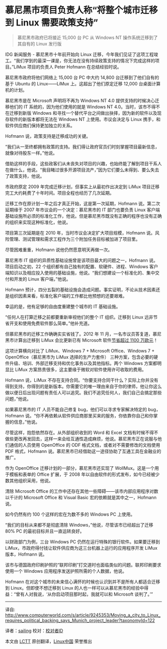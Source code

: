 慕尼黑市项目负责人称“将整个城市迁移到 Linux 需要政策支持”
================================================================================
> 慕尼黑市政府已将接近 15,000 台 PC 从 Windows NT 操作系统迁移到了其自有的 Linux 发行版

IDG 新闻服务 - 慕尼黑市十年前开始向 Linux 迁移，今年我们见证了这项工程竣工。“我们学到的最深一课是，你无法在没有持续政策支持的情况下完成这样的项目。”LiMux 项目的负责人 Peter Hofmann 在总结经验时说。

慕尼黑市政府将他们网络上 15,000 台 PC 中大约 14,800 台迁移到了他们自有的基于 Ubuntu 的 Linux——LiMux 上。这超出了他们原定迁移 12,000 台桌面计算机的计划。

慕尼黑市是在 Microsoft 声明将不再为 Windows NT 4.0 提供支持的时候决心迁移他们的 IT 系统的，因为他们使用的就是 Windows NT 4.0。当时，该市不得不在迁移到新版 Windows 和寻找一个替代平台之间做出抉择，因为新的软件以及现存软件的新版本都将无法在 Windows NT 上使用。市议会决定与 Linux 携手，和软件供应商们保持更加独立的关系。

Hofmann 说，政策支持是迁移成功的关键。

“我们从一至终都拥有政策的支持。我们得让政府官员们时刻掌握项目最新信息，就像对待股东一样。”他说。

借助这样的手段，这些政客们从未丧失对项目的兴趣，也始终能了解到项目干系人在做什么，他说。“我目睹过很多开源项目流产，”因为它们要么未得到、要么失去了政策支持，他说。

市政府原定 2009 年完成迁移计划，但事实上从最初作出决定到 LiMux 项目迁移完工大约耗费了十年时间。项目全程也经历了几次延期。

迁移工作在原计划一年之后才真正开始，这是第一次延期，Hofmann 说。第二次延期缘于 2007 年市议会的一个决定：慕尼黑市的 IT 部门也要负责 Linux 客户端基础设施所必须的标准化工作，他说。但是慕尼黑市既没有正确的程序也没有正确的组织来实现这种标准化，他说。

项目第三次延期是在 2010 年，当时市议会决定扩大项目规模，Hofmann 说。风险管理、测试管理和需求工程作为三个附加任务目标被加进了项目里。

尽管困难重重，Hofmann 说他仍然愿意明天再做一次。

慕尼黑市 IT 组织的异质性基础设施曾是该项目最大的问题之一，Hofmann 说。项目启动之初，22 个组织都有自己独有的配置、软硬件、进程、Windows 客户端知识以及相应投入使用的基础设施，他说。“我们想建设一个标准化的、集中交付和开发的 Linux 客户端，”他说。

Hofmann 预计，四分五裂的基础设施会造成问题。事实证明，不论从技术因素还是组织因素来看，标准化客户端的工作都比他预想的还要艰难。

幸运的是，他有足够的自由度重建整个城市的 IT 基础设施。

“任何人在打算迁移之前都要重新审视他们的整个 IT 组织。迁移到 Linux 远非节省开支和使用免费软件那么简单。”他补充道。

但慕尼黑市的迁移工作确确实实省钱了。2012 年 11 月，一名市议员答复道，慕尼黑市计算出迁移到 LiMux 会比更新已有 Microsoft 软件[节省超过 1100 万欧元][1]！

这项计算横向对比了 LiMux、Windows 7 + Microsoft Office、Windows 7 + OpenOffice（慕尼黑市为 LiMux 选择的生产力套件） 三种方案，包含必要的硬件升级、培训、外部迁移支持和优化事务以及其他指标。两个 Windows 方案都明显比 LiMux 方案昂贵很多，这主要缘于微软对软件使用许可收取的费用。

Hofmann 说，LiMux 不存在支持合同。“你要支持合同干什么？实际上你并没有得到支持，你得到的是新版本。你需要它的唯一理由来自于你的律师，他让你这么做以便日后出现问题有责任人可以追究。我们不追究任何人，我们自己会搞定那些问题，”他说。

如果慕尼黑市的 IT 人员不能自己修复 bug，他们可以寻求专家解决特定的 bug，Hofmann 说。“你不再依赖从软件供应商那里买来的服务，你依靠你自己和你掌握的信息，”他说。

尽管这样，抱怨依然存在。从外部组织收到的 Word 和 Excel 文档有时候不得不做些更改再发回去，这样一来会给互通性造成麻烦，他说。慕尼黑市正在说服与他们通信的人员使用 OpenOffice 的 ODF 格式文档，或者对不需要修改的文档使用 PDF 格式，Hofmann 说。慕尼黑市已经借助这一途径协助了互通工具在金融业的推广。

作为 OpenOffice 迁移计划的一部分，慕尼黑市还实现了 WollMux。这是一个用于模板和表单的 Office 扩展，于 2008 年以自由软件的形式发布，如今已经被少数其他组织采用，他说。

清除 Microsoft Office 的工作中还存在其他一些障碍——该市内部应用程序对数以千计的 Microsoft Office 和 Visual Basic 宏的依赖就是其中之一，Hofmann 说。

如今仍然有约 100 个这样的宏在为数不多的 Windows PC 上使用。

“我们的目标从来都不是彻底清除 Windows，”他说，尽管该市已经超出了迁移 80% PC 的最初目标并且一直运转良好。

以财政部门为例，三台 Windows PC 仍然在运行特殊的银行软件。如果要迁移到 LiMux，市政府得付钱让软件供应商为这三台机器上运行的应用程序开发 LiMux 版本，Hofmann 说。

该市与德国政府印刷护照的“联邦印刷”打交道时也面临类似的问题。联邦印刷要求使用一个 Windows 应用程序发送护照所需的个人数据，他说。

Hofmann 在对这个城市的未来信心满怀的时候也认识到并不是所有人都适合迁移到 Linux。但即使不想迁移到 Linux 的人也一样可以从慕尼黑市的经验中得益：“曾有人对我说，‘从你启动项目那时起，我就可以和 Microsoft 谈判了。’”

--------------------------------------------------------------------------------

译自: http://www.computerworld.com/s/article/9245353/Moving_a_city_to_Linux_requires_political_backing_says_Munich_project_leader?taxonomyId=122

译者：[sailing](https://github.com/blueabysm) 校对：[校对者ID](https://github.com/校对者ID)

本文由 [LCTT](https://github.com/LCTT/TranslateProject) 原创翻译，[Linux中国](http://linux.cn/) 荣誉推出

[1]:http://www.itworld.com/operating-systems/321474/switching-linux-saves-munich-over-11-million
